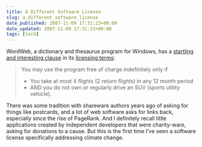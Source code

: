 ```yaml
---
title: A Different Software License
slug: a_different_software_license
date_published: 2007-11-09 17:31:23+00:00
date_updated: 2007-11-09 17:31:23+00:00
tags: [tech]
---
```

WordWeb, a dictionary and thesaurus program for Windows, has a [startling and interesting clause](http://wordweb.info/free/licence_discuss.html) in its [licensing terms](http://web.archive.org/web/20071109151204/http://wordweb.info:80/):

> You may use the program free of charge indefinitely only if
> 
> - You take at most 4 flights (2 return flights) in any 12 month period
> - AND you do not own or regularly drive an SUV (sports utility vehicle).

There was some tradition with shareware authors years ago of asking for things like postcards, and a lot of web software asks for links back, especially since the rise of PageRank. And I definitely recall little applications created by independent developers that were charity-ware, asking for donations to a cause. But this is the first time I’ve seen a software license specifically addressing climate change.
